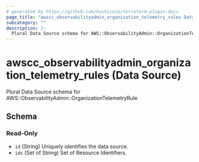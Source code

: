 ```yaml
---
# generated by https://github.com/hashicorp/terraform-plugin-docs
page_title: "awscc_observabilityadmin_organization_telemetry_rules Data Source - terraform-provider-awscc"
subcategory: ""
description: |-
  Plural Data Source schema for AWS::ObservabilityAdmin::OrganizationTelemetryRule
---
```


# awscc_observabilityadmin_organization_telemetry_rules (Data Source)

Plural Data Source schema for AWS::ObservabilityAdmin::OrganizationTelemetryRule



<!-- schema generated by tfplugindocs -->
## Schema

### Read-Only

- `id` (String) Uniquely identifies the data source.
- `ids` (Set of String) Set of Resource Identifiers.
